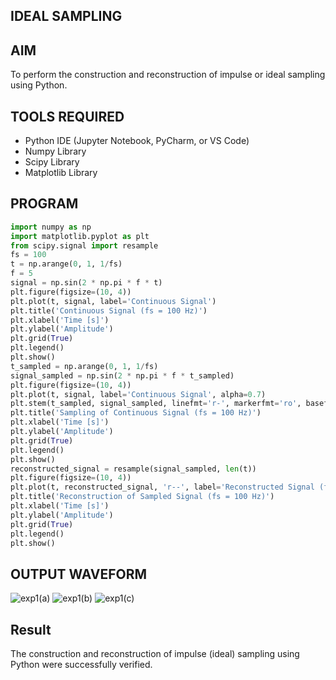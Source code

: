 ## **IDEAL SAMPLING**

## **AIM**

To perform the construction and reconstruction of impulse or ideal sampling using Python.

## **TOOLS REQUIRED**

- Python IDE (Jupyter Notebook, PyCharm, or VS Code)
- Numpy Library
- Scipy Library
- Matplotlib Library


## **PROGRAM**
```python
import numpy as np
import matplotlib.pyplot as plt
from scipy.signal import resample
fs = 100
t = np.arange(0, 1, 1/fs) 
f = 5
signal = np.sin(2 * np.pi * f * t)
plt.figure(figsize=(10, 4))
plt.plot(t, signal, label='Continuous Signal')
plt.title('Continuous Signal (fs = 100 Hz)')
plt.xlabel('Time [s]')
plt.ylabel('Amplitude')
plt.grid(True)
plt.legend()
plt.show()
t_sampled = np.arange(0, 1, 1/fs)
signal_sampled = np.sin(2 * np.pi * f * t_sampled)
plt.figure(figsize=(10, 4))
plt.plot(t, signal, label='Continuous Signal', alpha=0.7)
plt.stem(t_sampled, signal_sampled, linefmt='r-', markerfmt='ro', basefmt='r-', label='Sampled Signal (fs = 100 Hz)')
plt.title('Sampling of Continuous Signal (fs = 100 Hz)')
plt.xlabel('Time [s]')
plt.ylabel('Amplitude')
plt.grid(True)
plt.legend()
plt.show()
reconstructed_signal = resample(signal_sampled, len(t))
plt.figure(figsize=(10, 4))
plt.plot(t, reconstructed_signal, 'r--', label='Reconstructed Signal (fs = 100 Hz)')
plt.title('Reconstruction of Sampled Signal (fs = 100 Hz)')
plt.xlabel('Time [s]')
plt.ylabel('Amplitude')
plt.grid(True)
plt.legend()
plt.show()
```

## **OUTPUT WAVEFORM**
![exp1(a)](https://github.com/user-attachments/assets/32ec20ad-7deb-4fb0-b4cf-6f50790a2409)
![exp1(b)](https://github.com/user-attachments/assets/58a73da2-91cf-4202-8367-ae0709671164)
![exp1(c)](https://github.com/user-attachments/assets/dccbf17f-8874-4433-a6f8-35d6e4778f02)


## **Result**  
The construction and reconstruction of impulse (ideal) sampling using Python were successfully verified.    

